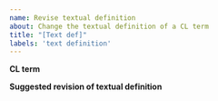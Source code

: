 ```yaml
---
name: Revise textual definition
about: Change the textual definition of a CL term
title: "[Text def]"
labels: 'text definition'
---
```


**CL term**


**Suggested revision of textual definition**
